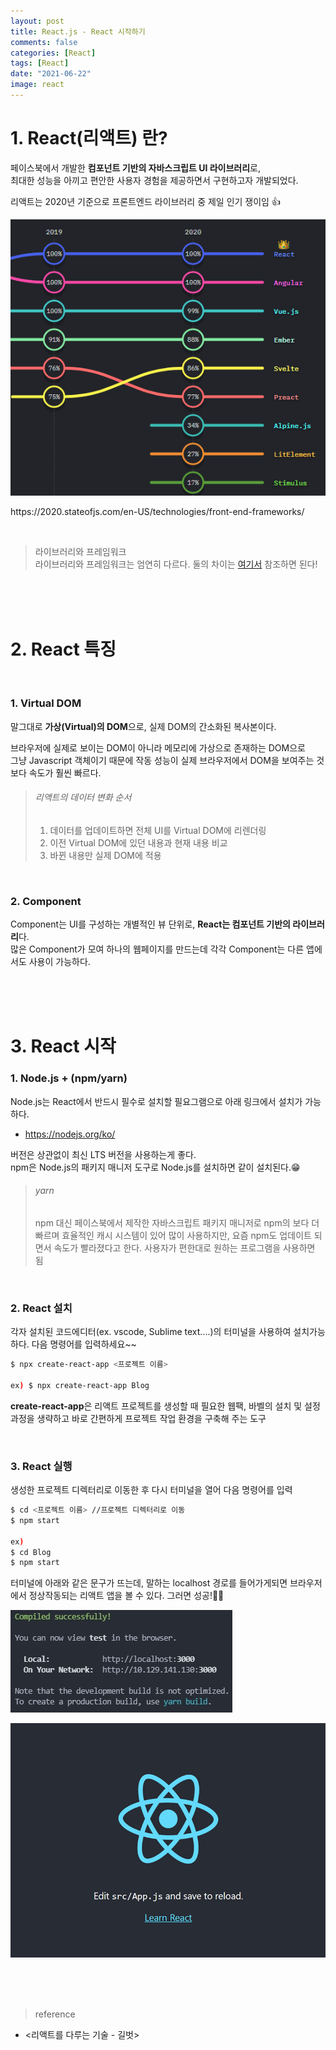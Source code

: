 ```yaml
---
layout: post
title: React.js - React 시작하기
comments: false
categories: [React]
tags: [React]
date: "2021-06-22"
image: react
---
```


# 1. React(리액트) 란?

페이스북에서 개발한 **컴포넌트 기반의 자바스크립트 UI 라이브러리**로,  
최대한 성능을 아끼고 편안한 사용자 경험을 제공하면서 구현하고자 개발되었다.

리액트는 2020년 기준으로 프론트엔드 라이브러리 중 제일 인기 쟁이임 👍

![차트](/posts/react/react-1/chart-1.jpg)
<p class="sub_txt">https://2020.stateofjs.com/en-US/technologies/front-end-frameworks/</p>

<br>


> <subtitle>라이브러리와 프레임워크 </subtitle>  
> 라이브러리와 프레임워크는 엄연히 다르다. 둘의 차이는 [여기서](../2020-03-12-web-7) 참조하면 된다!

<br><br><br>

# 2. React 특징

<br>

### 1. Virtual DOM
말그대로 **가상(Virtual)의 DOM**으로, 실제 DOM의 간소화된 복사본이다.  

브라우저에 실제로 보이는 DOM이 아니라 메모리에 가상으로 존재하는 DOM으로  
그냥 Javascript 객체이기 때문에 작동 성능이 실제 브라우저에서 DOM을 보여주는 것 보다 속도가 훨씬 빠르다.
<br>

> ###### 리액트의 데이터 변화 순서
> 1. 데이터를 업데이트하면 전체 UI를 Virtual DOM에 리렌더링
> 2. 이전 Virtual DOM에 있던 내용과 현재 내용 비교
> 3. 바뀐 내용만 실제 DOM에 적용

<br>

### 2. Component
Component는 UI를 구성하는 개별적인 뷰 단위로, **React는 컴포넌트 기반의 라이브러리**다.  
많은 Component가 모여 하나의 웹페이지를 만드는데 각각 Component는 다른 앱에서도 사용이 가능하다.  


<br><br><br>

# 3. React 시작

### 1. Node.js + (npm/yarn)
Node.js는 React에서 반드시 필수로 설치할 필요그램으로 아래 링크에서 설치가 가능하다.  
- https://nodejs.org/ko/

버전은 상관없이 최신 LTS 버전을 사용하는게 좋다.  
npm은 Node.js의 패키지 매니저 도구로 Node.js를 설치하면 같이 설치된다.😁

> ###### yarn
> npm 대신 페이스북에서 제작한 자바스크립트 패키지 매니저로 npm의 보다 더 빠르며 효율적인 캐시 시스템이 있어 많이 사용하지만,
> 요즘 npm도 업데이트 되면서 속도가 빨라졌다고 한다. 사용자가 편한대로 원하는 프로그램을 사용하면 됨

<br>

### 2. React 설치
각자 설치된 코드에디터(ex. vscode, Sublime text....)의 터미널을 사용하여 설치가능하다.
다음 명령어를 입력하세요~~

```bash
$ npx create-react-app <프로젝트 이름>

ex) $ npx create-react-app Blog
```

**create-react-app**은 리액트 프로젝트를 생성할 때 필요한 웹팩, 바벨의 설치 및 설정과정을 생략하고 바로 간편하게 프로젝트 작업 환경을 구축해 주는 도구

<br>

### 3. React 실행
생성한 프로젝트 디렉터리로 이동한 후 다시 터미널을 열어 다음 명령어를 입력
```bash
$ cd <프로젝트 이름> //프로젝트 디렉터리로 이동
$ npm start

ex)
$ cd Blog
$ npm start
```

터미널에 아래와 같은 문구가 뜨는데, 말하는 localhost 경로를 들어가게되면 브라우저에서 정상작동되는 리액트 앱을 볼 수 있다. 그러면 성공!🎉🎉

![터미널](/posts/react/react-1/terminal-1.jpg)


![성공 이미지](/posts/react/react-1/web-1.jpg)

<br><br><br>

> <subtitle>reference</subtitle>

-   <리액트를 다루는 기술 - 길벗>
